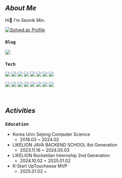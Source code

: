 ## *About Me*
Hi👋 I'm Seonik Min.

[![Solved.ac Profile](http://mazassumnida.wtf/api/mini/generate_badge?boj=alstjsdlr990321)](https://solved.ac/alstjsdlr990321)


### `Blog`
<a href="https://velog.io/@alstjsdlr0321">
 <img src="https://img.shields.io/badge/Velog-20C997?style=flat-square&logo=Velog&logoColor=white"/> 
</a>


### `Tech`

<img src="https://img.shields.io/badge/SpringBoot-6DB33F?style=flat-square&logo=SpringBoot&logoColor=white"/> <img src="https://img.shields.io/badge/AWS-232F3E?style=flat-square&logo=amazonaws&logoColor=white"/> <img src="https://img.shields.io/badge/MySQL-4479A1?style=flat-square&logo=MySQL&logoColor=white"/> <img src="https://img.shields.io/badge/-ElasticSearch-005571?style=flat-square&logo=elasticsearch"/> <img src="https://img.shields.io/badge/JWT-black?style=flat-square&&logo=JSON%20web%20tokens"/> <img src="https://img.shields.io/badge/Rabbitmq-FF6600?style=flat-square&&logo=rabbitmq&logoColor=white"/> <img src="https://img.shields.io/badge/GoogleCloud-%234285F4.svg?style=flat-square&logo=google-cloud&logoColor=white"/>
<img src="https://img.shields.io/badge/docker-%230db7ed.svg?style=flat-square&logo=docker&logoColor=white"/>

<img src="https://img.shields.io/badge/grafana-%23F46800.svg?style=flat-square&logo=grafana&logoColor=white"/> <img src="https://img.shields.io/badge/kubernetes-%23326ce5.svg?style=flat-square&logo=kubernetes&logoColor=white"/> <img src="https://img.shields.io/badge/nginx-%23009639.svg?style=flat-square&logo=nginx&logoColor=white"/> <img src="https://img.shields.io/badge/github%20actions-%232671E5.svg?style=flat-square&logo=githubactions&logoColor=white"/> <img src="https://img.shields.io/badge/jenkins-%232C5263.svg?style=flat-square&logo=jenkins&logoColor=white"/>
<img src="https://img.shields.io/badge/Amazon%20S3-FF9900?style=flat-square&logo=amazons3&logoColor=white"/>
<img src="https://img.shields.io/badge/postgres-%23316192.svg?style=flat-square&logo=postgresql&logoColor=white"/>
<img src="https://img.shields.io/badge/redis-%23DD0031.svg?style=flat-square&logo=redis&logoColor=white"/>
 
<br>



## *Activities*

### `Education`
- Korea Univ Sejong Computer Science
  - 2018.03 ~ 2024.02
- LIKELION JAVA BACKEND SCHOOL 8st Generation
  - 2023.11.16 ~ 2024.05.03 
- LIKELION Rocketdan Internship 2nd Generation
  - 2024.10.02 ~ 2025.01.02
- K-Start UpToucheese MVP 
  - 2025.01.02 ~
</div>
  

